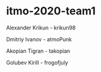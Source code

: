 # itmo-2020-team1

Alexander Krikun - krikun98

Dmitriy Ivanov - atmoPunk

Akopian Tigran - takopian

Golubev Kirill - frogofjuly